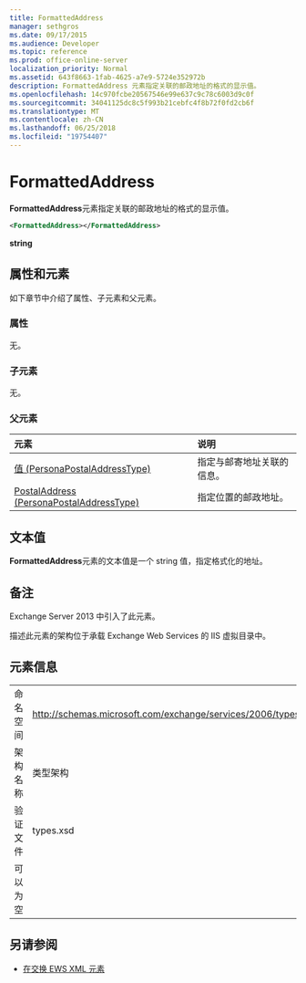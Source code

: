 ```yaml
---
title: FormattedAddress
manager: sethgros
ms.date: 09/17/2015
ms.audience: Developer
ms.topic: reference
ms.prod: office-online-server
localization_priority: Normal
ms.assetid: 643f8663-1fab-4625-a7e9-5724e352972b
description: FormattedAddress 元素指定关联的邮政地址的格式的显示值。
ms.openlocfilehash: 14c970fcbe20567546e99e637c9c78c6003d9c0f
ms.sourcegitcommit: 34041125dc8c5f993b21cebfc4f8b72f0fd2cb6f
ms.translationtype: MT
ms.contentlocale: zh-CN
ms.lasthandoff: 06/25/2018
ms.locfileid: "19754407"
---
```

# <a name="formattedaddress"></a>FormattedAddress

**FormattedAddress**元素指定关联的邮政地址的格式的显示值。 
  
```XML
<FormattedAddress></FormattedAddress>
```

 **string**
## <a name="attributes-and-elements"></a>属性和元素

如下章节中介绍了属性、子元素和父元素。
  
### <a name="attributes"></a>属性

无。
  
### <a name="child-elements"></a>子元素

无。
  
### <a name="parent-elements"></a>父元素

|**元素**|**说明**|
|:-----|:-----|
|[值 (PersonaPostalAddressType)](value-personapostaladdresstype.md) <br/> |指定与邮寄地址关联的信息。  <br/> |
|[PostalAddress (PersonaPostalAddressType)](postaladdress-personapostaladdresstype.md) <br/> |指定位置的邮政地址。  <br/> |
   
## <a name="text-value"></a>文本值

**FormattedAddress**元素的文本值是一个 string 值，指定格式化的地址。 
  
## <a name="remarks"></a>备注

Exchange Server 2013 中引入了此元素。
  
描述此元素的架构位于承载 Exchange Web Services 的 IIS 虚拟目录中。
  
## <a name="element-information"></a>元素信息

|||
|:-----|:-----|
|命名空间  <br/> |http://schemas.microsoft.com/exchange/services/2006/types  <br/> |
|架构名称  <br/> |类型架构  <br/> |
|验证文件  <br/> |types.xsd  <br/> |
|可以为空  <br/> ||
   
## <a name="see-also"></a>另请参阅



- [在交换 EWS XML 元素](ews-xml-elements-in-exchange.md)

